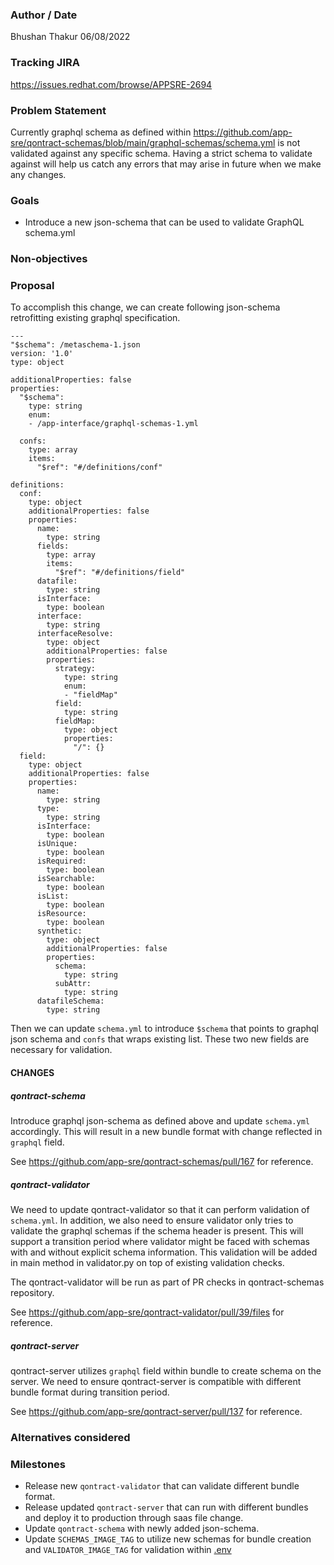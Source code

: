 ### Author / Date
Bhushan Thakur 06/08/2022
### Tracking JIRA
https://issues.redhat.com/browse/APPSRE-2694
### Problem Statement
Currently graphql schema as defined within https://github.com/app-sre/qontract-schemas/blob/main/graphql-schemas/schema.yml is not validated against any
specific schema. Having a strict schema to validate against will help us catch any errors that may arise in future when we make any changes.

### Goals

- Introduce a new json-schema that can be used to validate GraphQL schema.yml

### Non-objectives

### Proposal

To accomplish this change, we can create following json-schema retrofitting existing graphql specification. 

```
---
"$schema": /metaschema-1.json
version: '1.0'
type: object

additionalProperties: false
properties:
  "$schema":
    type: string
    enum:
    - /app-interface/graphql-schemas-1.yml
  
  confs:
    type: array
    items:
      "$ref": "#/definitions/conf"

definitions:
  conf:
    type: object
    additionalProperties: false
    properties:
      name:
        type: string
      fields:
        type: array
        items:
          "$ref": "#/definitions/field"
      datafile:
        type: string
      isInterface:
        type: boolean
      interface:
        type: string
      interfaceResolve:
        type: object
        additionalProperties: false
        properties:
          strategy:
            type: string
            enum:
            - "fieldMap"
          field:
            type: string
          fieldMap:
            type: object
            properties:
              "/": {}
  field:
    type: object
    additionalProperties: false
    properties:
      name:
        type: string
      type:
        type: string
      isInterface:
        type: boolean
      isUnique:
        type: boolean
      isRequired:
        type: boolean
      isSearchable:
        type: boolean
      isList:
        type: boolean
      isResource:
        type: boolean
      synthetic:
        type: object
        additionalProperties: false
        properties:
          schema:
            type: string
          subAttr:
            type: string
      datafileSchema:
        type: string

```

Then we can update `schema.yml` to introduce `$schema` that points to graphql json schema and `confs` that wraps existing list. These two new fields are necessary for validation.

#### CHANGES 

##### qontract-schema
Introduce graphql json-schema as defined above and update `schema.yml` accordingly. This will result in a new bundle format with change reflected in `graphql` field.

See https://github.com/app-sre/qontract-schemas/pull/167 for reference.
##### qontract-validator
We need to update qontract-validator so that it can perform validation of `schema.yml`. In addition, we also need to ensure validator only tries to validate the graphql schemas if the schema header is present. This will support a transition period where validator might be faced with schemas with and without explicit schema information. This validation will be added in main method in validator.py on top of existing validation checks.

The qontract-validator will be run as part of PR checks in qontract-schemas repository.

See https://github.com/app-sre/qontract-validator/pull/39/files for reference.

##### qontract-server
qontract-server utilizes `graphql` field within bundle to create schema on the server. We need to ensure qontract-server is compatible with different bundle format during transition period.

See https://github.com/app-sre/qontract-server/pull/137 for reference.

### Alternatives considered


### Milestones

- Release new `qontract-validator` that can validate different bundle format. 
- Release updated `qontract-server` that can run with different bundles and deploy it to production through saas file change. 
- Update `qontract-schema` with newly added json-schema.
- Update `SCHEMAS_IMAGE_TAG` to utilize new schemas for bundle creation and `VALIDATOR_IMAGE_TAG` for validation within [.env](/.env)

